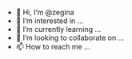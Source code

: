 - 👋 Hi, I’m @zegina
- 👀 I’m interested in ...
- 🌱 I’m currently learning ...
- 💞️ I’m looking to collaborate on ...
- 📫 How to reach me ...

<!---
zegina/zegina is a ✨ special ✨ repository because its `README.md` (this file) appears on your GitHub profile.
You can click the Preview link to take a look at your changes.
--->
